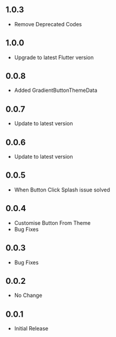 ## 1.0.3

* Remove Deprecated Codes

## 1.0.0

* Upgrade to latest Flutter version

## 0.0.8

* Added GradientButtonThemeData

## 0.0.7

* Update to latest version

## 0.0.6

* Update to latest version

## 0.0.5

* When Button Click Splash issue solved

## 0.0.4

* Customise Button From Theme
* Bug Fixes

## 0.0.3

* Bug Fixes

## 0.0.2

* No Change

## 0.0.1

* Initial Release
